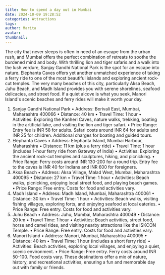 ```yaml
---
title: How to spend a day out in Mumbai
date: 2024-10-09 19:28:52
categories: Attractions
tags:
author: Marita
avatar:
thumbnail:
---
```

The city that never sleeps is often in need of an escape from the urban rush, and Mumbai offers the perfect combination of retreats to soothe the burdened mind and body. With thrilling lion and tiger safaris and a walk into the lush verdure, Sanjay Gandhi National Park is the spot for an escape into nature. Elephanta Caves offers yet another unmatched experience of taking a ferry ride to one of the most beautiful islands and exploring ancient rock-cut temples. The very many beaches of this city, particularly Aksa Beach, Juhu Beach, and Madh Island provides you with serene shorelines, seafood delicacies, and street food. If a quiet alcove is what you seek, Manori Island's scenic beaches and ferry rides will make it worth your day.
1. Sanjay Gandhi National Park
•	Address: Borivali East, Mumbai, Maharashtra 400066
•	Distance: 40 km
•	Travel Time: 1 hour
•	Activities: Exploring the Kanheri Caves, nature walks, trekking, boating in the artificial lake, and visiting the lion and tiger safari.
•	Price Range: Entry fee is INR 58 for adults. Safari costs around INR 64 for adults and INR 25 for children. Additional charges for boating and guided tours.
2. Elephanta Caves
•	Address: Elephanta Island, Mumbai Harbour, Maharashtra
•	Distance: 11 km (plus a ferry ride)
•	Travel Time: 1 hour (includes 1-hour ferry ride from Gateway of India)
•	Activities: Exploring the ancient rock-cut temples and sculptures, hiking, and picnicking.
•	Price Range: Ferry costs around INR 130-200 for a round trip. Entry fee to the caves is INR 40 for Indians and INR 600 for foreigners.
3. Aksa Beach
•	Address: Aksa Village, Malad West, Mumbai, Maharashtra 400095
•	Distance: 27 km
•	Travel Time: 1 hour
•	Activities: Beach walks, picnicking, enjoying local street food, and playing beach games.
•	Price Range: Free entry. Costs for food and activities vary.
4. Madh Island
•	Address: Madh Island, Mumbai, Maharashtra 400061
•	Distance: 30 km
•	Travel Time: 1 hour
•	Activities: Beach walks, visiting fishing villages, exploring forts, and enjoying seafood at local eateries.
•	Price Range: Free entry. Costs for food and activities vary.
5. Juhu Beach
•	Address: Juhu, Mumbai, Maharashtra 400049
•	Distance: 20 km
•	Travel Time: 1 hour
•	Activities: Beach activities, street food, horse and camel rides, and visiting nearby attractions like the ISKCON Temple.
•	Price Range: Free entry. Costs for food and activities vary.
6. Manori Island
•	Address: Manori, Mumbai, Maharashtra 400095
•	Distance: 40 km
•	Travel Time: 1 hour (includes a short ferry ride)
•	Activities: Beach activities, exploring local villages, and enjoying a quiet, scenic environment.
•	Price Range: Free entry. Ferry costs around INR 50-100. Food costs vary.
These destinations offer a mix of nature, history, and recreational activities, ensuring a fun and memorable day out with family or friends.